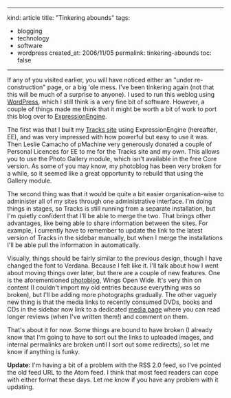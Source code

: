 -----
kind: article
title: "Tinkering abounds"
tags:
- blogging
- technology
- software
- wordpress
created_at: 2006/11/05
permalink: tinkering-abounds
toc: false
-----

<p>If any of you visited earlier, you will have noticed either an "under re-construction" page, or a big 'ole mess. I've been tinkering again (not that this will be much of a surprise to anyone). I used to run this weblog using <a href="http://wordpress.org/">WordPress</a>, which I still think is a very fine bit of software. However, a couple of things made me think that it might be worth a bit of work to port this blog over to <a href="http://pmachine.com/ee">ExpressionEngine</a>.</p>

<p>The first was that I built my <a href="http://www.rousette.org/uk/project/">Tracks site</a> using ExpressionEngine (hereafter, EE), and was very impressed with how powerful but easy to use it was. Then Leslie Camacho of pMachine very generously donated a couple of Personal Licences for EE to me for the Tracks site and my own. This allows you to use the Photo Gallery module, which isn't available in the free Core version. As some of you may know, my photoblog has been very broken for a while, so it seemed like a great opportunity to rebuild that using the Gallery module.</p>

<p>The second thing was that it would be quite a bit easier organisation-wise to administer all of my sites through one administrative interface. I'm doing things in stages, so Tracks is still running from a separate installation, but I'm quietly confident that I'll be able to merge the two. That brings other advantages, like being able to share information between the sites. For example, I currently have to remember to update the link to the latest version of Tracks in the sidebar manually, but when I merge the installations I'll be able pull the information in automatically.</p>


<p>Visually, things should be fairly similar to the previous design, though I have changed the font to Verdana. Because I felt like it. I'll talk about how I went about moving things over later, but there are a couple of new features. One is the aforementioned <a href="http://www.rousette.org.uk/wingsopenwide/">photoblog</a>, Wings Open Wide. It's very thin on content (I couldn't import my old entries because everything was so broken), but I'll be adding more photographs gradually. The other vaguely new thing is that the media links to recently consumed DVDs, books and CDs in the sidebar now link to a dedicated <a href="http://www.rousette.org.uk/media">media page</a> where you can read longer reviews (when I've written them!) and comment on them.</p>

<p>That's about it for now. Some things are bound to have broken (I already know that I'm going to have to sort out the links to uploaded images, and internal permalinks are broken until I sort out some redirects), so let me know if anything is funky.</p>

<p><strong>Update:</strong> I'm having a bit of a problem with the RSS 2.0 feed, so I've pointed the old feed URL to the Atom feed. I think that most feed readers can cope with either format these days. Let me know if you have any problem with it updating.</p>

